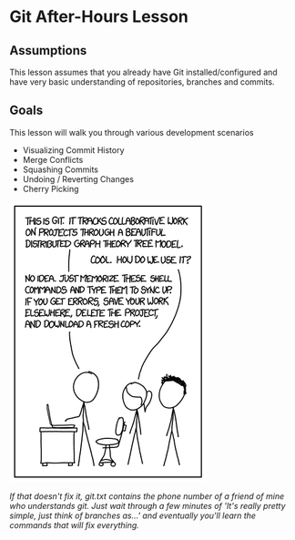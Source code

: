 # Git After-Hours Lesson

## Assumptions

This lesson assumes that you already have Git installed/configured and have very basic understanding of repositories, branches and commits. 

## Goals

This lesson will walk you through various development scenarios
  - Visualizing Commit History
  - Merge Conflicts
  - Squashing Commits
  - Undoing / Reverting Changes
  - Cherry Picking 

![xkcd: Git](./assets/xkcd.png)

<i>If that doesn't fix it, git.txt contains the phone number of a friend of mine who understands git. Just wait through a few minutes of 'It's really pretty simple, just think of branches as...' and eventually you'll learn the commands that will fix everything.</i>

